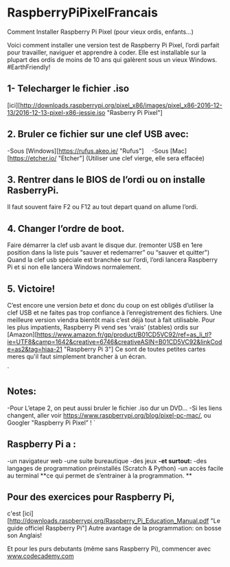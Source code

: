 # RaspberryPiPixelFrancais
Comment Installer Raspberry Pi Pixel (pour vieux ordis, enfants...)


Voici comment installer une version test de Raspberry Pi Pixel, l’ordi parfait pour travailler, naviguer et apprendre à coder.
Elle est installable sur la plupart des ordis de moins de 10 ans qui galèrent sous un vieux Windows. #EarthFriendly!


## 1- Telecharger le fichier .iso
 [ici][http://downloads.raspberrypi.org/pixel_x86/images/pixel_x86-2016-12-13/2016-12-13-pixel-x86-jessie.iso "Rasberry Pi Pixel"] 

## 2. Bruler ce fichier sur une clef USB avec:
 -Sous [Windows][https://rufus.akeo.ie/ "Rufus"]
 -Sous [Mac][https://etcher.io/ "Etcher"]
 (Utiliser une clef vierge, elle sera effacée)

## 3. Rentrer dans le BIOS de l’ordi ou on installe RasberryPi. 
  Il faut souvent faire F2 ou F12 au tout depart quand on allume l’ordi.

## 4. Changer l’ordre de boot. 
  Faire démarrer la clef usb avant le disque dur. 
  (remonter USB en 1ere position dans la liste puis “sauver et redemarrer” ou “sauver et quitter") 
  Quand la clef usb spéciale est branchée sur l’ordi, l’ordi lancera Raspberry Pi et si non elle lancera Windows normalement.

## 5. Victoire!

  C’est encore une version *beta* et donc du coup on est obligés d’utiliser la clef USB et ne faites pas trop confiance à l’enregistrement des fichiers.
  Une meilleure version viendra bientôt mais c’est déjà tout à fait utilisable.
  Pour les plus impatients, Raspberry Pi vend ses 'vrais' (stables) ordis sur [Amazon][https://www.amazon.fr/gp/product/B01CD5VC92/ref=as_li_tl?ie=UTF8&camp=1642&creative=6746&creativeASIN=B01CD5VC92&linkCode=as2&tag=hiaa-21 "Raspberry Pi 3"]
  Ce sont de toutes petites cartes meres qu'il faut simplement brancher à un écran.

`
## Notes:
-Pour L’etape 2, on peut aussi bruler le fichier .iso dur un DVD…
-Si les liens changent, aller voir https://www.raspberrypi.org/blog/pixel-pc-mac/, ou Googler "Raspberry Pi Pixel” !
`

## Raspberry Pi a :
-un navigateur web 
-une suite bureautique 
-des jeux
**-et surtout:**
-des langages de programmation préinstallés (Scratch & Python)
-un accès facile au terminal
**ce qui permet de s’entrainer à la programmation. **

## Pour des exercices pour Raspberry Pi, 
c'est [ici][http://downloads.raspberrypi.org/Raspberry_Pi_Education_Manual.pdf "Le guide officiel Raspberry Pi"]
Autre avantage de la programmation: on bosse son Anglais!

Et pour les purs debutants (même sans Raspberry Pi), commencer avec www.codecademy.com  
